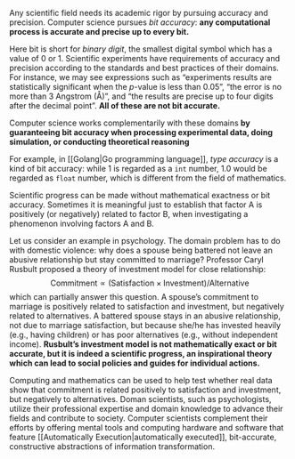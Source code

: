 Any scientific field needs its academic rigor by pursuing accuracy and precision. Computer science pursues *bit accuracy*: **any computational process is accurate and precise up to every bit.** 

Here bit is short for *binary digit*, the smallest digital symbol which has a value of $0$ or $1$.
Scientific experiments have requirements of accuracy and precision according to the standards and best practices of their domains. For instance, we may see expressions such as “experiments results are statistically significant when the $p$-value is less than $0.05$”, “the error is no more than $3$ Angstrom ($\mathrm{Å}$)”, and “the results are precise up to four digits after the decimal point”. **All of these are not bit accurate.**

Computer science works complementarily with these domains **by guaranteeing bit accuracy when processing experimental data, doing simulation, or conducting theoretical reasoning**

For example, in [[Golang|Go programming language]], *type accuracy* is a kind of bit accuracy: while $1$ is regarded as a `int` number, $1.0$ would be regarded as `float` number, which is different from the field of mathematics.

Scientific progress can be made without mathematical exactness or bit accuracy.
Sometimes it is meaningful just to establish that factor A is positively (or negatively)
related to factor B, when investigating a phenomenon involving factors A and B. 

Let us consider an example in psychology. The domain problem has to do with domestic violence: why does a spouse being battered not leave an abusive relationship but stay committed to marriage? Professor Caryl Rusbult proposed a theory of investment model for close relationship:
$$
\mathrm{Commitment} \propto (\mathrm{Satisfaction} \times \mathrm{Investment}) / \mathrm{Alternative}
$$
which can partially answer this question. A spouse’s commitment to marriage is positively related to satisfaction and investment, but negatively related to alternatives. A battered spouse stays in an abusive relationship, not due to marriage satisfaction, but because she/he has invested heavily (e.g., having children) or has poor alternatives (e.g., without independent income). **Rusbult’s investment model is not mathematically exact or bit accurate, but it is indeed a scientific progress, an inspirational theory which can lead to social policies and guides for individual actions.** 

Computing and mathematics can be used to help test whether real data show that commitment is related positively to satisfaction and investment, but negatively to alternatives. Doman scientists, such as psychologists, utilize their professional expertise and
domain knowledge to advance their fields and contribute to society. Computer scientists complement their efforts by offering mental tools and computing hardware and software that feature [[Automatically Execution|automatically executed]], bit-accurate, constructive abstractions of information transformation.